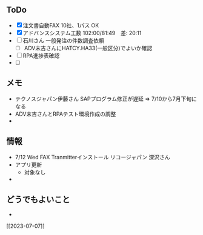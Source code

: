 ## ToDo
- [x] 注文書自動FAX 10社、1パス OK
- [x] アドバンスシステム工数 102:00/81:49　差: 20:11
- [ ] 石川さん 一般発注の件数調査依頼
	- [ ] ADV末吉さんにHATCY.HA33(一般区分)でよいか確認
- [ ] RPA進捗表確認
- [ ] 


## メモ
- テクノスジャパン伊藤さん SAPプログラム修正が遅延 ⇒ 7/10から7月下旬になる
- ADV末吉さんとRPAテスト環境作成の調整
- 


## 情報
- 7/12 Wed FAX Tranmitterインストール リコージャパン 深沢さん
- アプリ更新
	- 対象なし
- 


## どうでもよいこと
- 


[[2023-07-07]]

